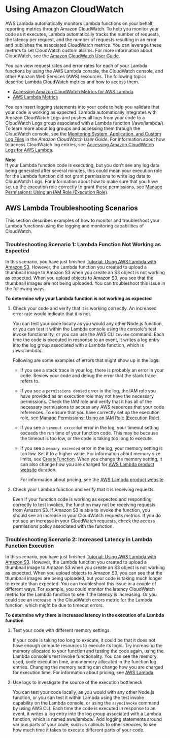 # Using Amazon CloudWatch<a name="monitoring-functions"></a>

AWS Lambda automatically monitors Lambda functions on your behalf, reporting metrics through Amazon CloudWatch\. To help you monitor your code as it executes, Lambda automatically tracks the number of requests, the latency per request, and the number of requests resulting in an error and publishes the associated CloudWatch metrics\. You can leverage these metrics to set CloudWatch custom alarms\. For more information about CloudWatch, see the [Amazon CloudWatch User Guide](https://docs.aws.amazon.com/AmazonCloudWatch/latest/DeveloperGuide/)\.

You can view request rates and error rates for each of your Lambda functions by using the AWS Lambda console, the CloudWatch console, and other Amazon Web Services \(AWS\) resources\. The following topics describe Lambda CloudWatch metrics and how to access them\.
+ [Accessing Amazon CloudWatch Metrics for AWS Lambda](monitoring-functions-access-metrics.md)
+ [AWS Lambda Metrics](monitoring-functions-metrics.md)

You can insert logging statements into your code to help you validate that your code is working as expected\. Lambda automatically integrates with Amazon CloudWatch Logs and pushes all logs from your code to a CloudWatch Logs group associated with a Lambda function \(/aws/lambda/*<function name>*\)\. To learn more about log groups and accessing them through the CloudWatch console, see the [Monitoring System, Application, and Custom Log Files](https://docs.aws.amazon.com/AmazonCloudWatch/latest/DeveloperGuide/WhatIsCloudWatchLogs.html) in the *Amazon CloudWatch User Guide*\. For information about how to access CloudWatch log entries, see [Accessing Amazon CloudWatch Logs for AWS Lambda](monitoring-functions-logs.md)\.

**Note**  
If your Lambda function code is executing, but you don't see any log data being generated after several minutes, this could mean your execution role for the Lambda function did not grant permissions to write log data to CloudWatch Logs\. For information about how to make sure that you have set up the execution role correctly to grant these permissions, see [Manage Permissions: Using an IAM Role \(Execution Role\)](intro-permission-model.md#lambda-intro-execution-role)\.

## AWS Lambda Troubleshooting Scenarios<a name="monitoring-functions-troubleshooting"></a>

 This section describes examples of how to monitor and troubleshoot your Lambda functions using the logging and monitoring capabilities of CloudWatch\. 

### Troubleshooting Scenario 1: Lambda Function Not Working as Expected<a name="monitoring-functions-troubleshooting-one"></a>

 In this scenario, you have just finished [Tutorial: Using AWS Lambda with Amazon S3](with-s3-example.md)\. However, the Lambda function you created to upload a thumbnail image to Amazon S3 when you create an S3 object is not working as expected\. When you upload objects to Amazon S3, you see that the thumbnail images are not being uploaded\. You can troubleshoot this issue in the following ways\. 

**To determine why your Lambda function is not working as expected**

1. Check your code and verify that it is working correctly\. An increased error rate would indicate that it is not\.

   You can test your code locally as you would any other Node\.js function, or you can test it within the Lambda console using the console's test invoke functionality, or you can use the AWS CLI `Invoke` command\. Each time the code is executed in response to an event, it writes a log entry into the log group associated with a Lambda function, which is /aws/lambda/*<function name>*\. 

   Following are some examples of errors that might show up in the logs:
   + If you see a stack trace in your log, there is probably an error in your code\. Review your code and debug the error that the stack trace refers to\.
   + If you see a `permissions denied` error in the log, the IAM role you have provided as an execution role may not have the necessary permissions\. Check the IAM role and verify that it has all of the necessary permissions to access any AWS resources that your code references\. To ensure that you have correctly set up the execution role, see [Manage Permissions: Using an IAM Role \(Execution Role\)](intro-permission-model.md#lambda-intro-execution-role)\. 
   +  If you see a `timeout exceeded` error in the log, your timeout setting exceeds the run time of your function code\. This may be because the timeout is too low, or the code is taking too long to execute\.  
   +  If you see a `memory exceeded` error in the log, your memory setting is too low\. Set it to a higher value\. For information about memory size limits, see [CreateFunction](API_CreateFunction.md)\. When you change the memory setting, it can also change how you are charged for [AWS Lambda product website](https://aws.amazon.com/lambda/pricing) duration\.

      For information about pricing, see the [AWS Lambda product website](https://aws.amazon.com/lambda)\.

1. Check your Lambda function and verify that it is receiving requests\. 

    Even if your function code is working as expected and responding correctly to test invokes, the function may not be receiving requests from Amazon S3\. If Amazon S3 is able to invoke the function, you should see an increase in your CloudWatch requests metrics\. If you do not see an increase in your CloudWatch requests, check the access permissions policy associated with the function\.

### Troubleshooting Scenario 2: Increased Latency in Lambda Function Execution<a name="monitoring-functions-troubleshooting-two"></a>

 In this scenario, you have just finished [Tutorial: Using AWS Lambda with Amazon S3](with-s3-example.md)\. However, the Lambda function you created to upload a thumbnail image to Amazon S3 when you create an S3 object is not working as expected\. When you upload objects to Amazon S3, you can see that the thumbnail images are being uploaded, but your code is taking much longer to execute than expected\. You can troubleshoot this issue in a couple of different ways\. For example, you could monitor the latency CloudWatch metric for the Lambda function to see if the latency is increasing\. Or you could see an increase in the CloudWatch errors metric for the Lambda function, which might be due to timeout errors\.

**To determine why there is increased latency in the execution of a Lambda function**

1. Test your code with different memory settings\.

   If your code is taking too long to execute, it could be that it does not have enough compute resources to execute its logic\. Try increasing the memory allocated to your function and testing the code again, using the Lambda console's test invoke functionality\. You can see the memory used, code execution time, and memory allocated in the function log entries\. Changing the memory setting can change how you are charged for execution time\. For information about pricing, see [AWS Lambda](https://aws.amazon.com/lambda/)\.

1. Use logs to investigate the source of the execution bottleneck

   You can test your code locally, as you would with any other Node\.js function, or you can test it within Lambda using the test invoke capability on the Lambda console, or using the `asyncInvoke` command by using AWS CLI\. Each time the code is executed in response to an event, it writes a log entry into the log group associated with a Lambda function, which is named aws/lambda/*<function name>*\. Add logging statements around various parts of your code, such as callouts to other services, to see how much time it takes to execute different parts of your code\. 